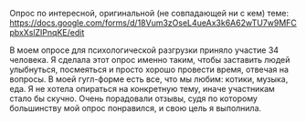 Опрос по интересной, оригинальной (не совпадающей ни с кем) теме:
https://docs.google.com/forms/d/18Vum3zOseL4ueAx3k6A62wTU7w9MFCpbxXslZIPnqKE/edit

В моем опросе для психологической разгрузки приняло участие 34 человека. Я сделала этот опрос именно таким, чтобы заставить людей улыбнуться, посмеяться и просто хорошо провести время, отвечая на вопросы. В моей гугл-форме есть все, что мы любим: котики, музыка, еда. Я не хотела опираться на конкретную тему, иначе участникам стало бы скучно. Очень порадовали отзывы, судя по которому большинству мой опрос понравился, и свою цель я выполнила. 
